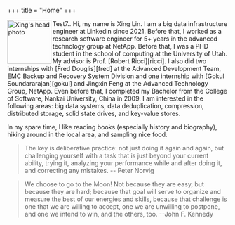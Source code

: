 +++
title = "Home"
+++

<img src="https://xinglin.github.io/img/head.jpg" width="100" alt="Xing's head photo" align="left"/>

<p>
Test7..
Hi, my name is Xing Lin. I am a big data infrastructure engineer at Linkedin since 2021.
Before that, I worked as a research software engineer 
for 5+ years in the advanced technology group at NetApp.
Before that, I was a PHD student in the school of computing at the University of Utah. 
My advisor is Prof. [Robert Ricci][ricci]. 
I also did two internships with [Fred Douglis][fred] at the Advanced Development Team, EMC Backup and Recovery System Division and one internship with 
[Gokul Soundararajan][gokul] and Jingxin Feng at the Advanced Technology Group, NetApp.
Even before that, I completed my Bachelor from the College of Software, Nankai University, China in 2009.
I am interested in the following areas: big data systems, data deduplication, compression, distributed storage, solid state drives, and key-value stores.
</p>

In my spare time, I like reading books (especially history and biography), hiking around in the local area, and sampling nice food. 

> The key is deliberative practice: not just doing it again and again, but challenging yourself with a task that is just beyond your current ability, trying it, analyzing your performance while and after doing it, and correcting any mistakes.     -- Peter Norvig


> We choose to go to the Moon! Not because they are easy, but because they are hard; because that goal will serve to organize and measure the best of our energies and skills, because that challenge is one that we are willing to accept, one we are unwilling to postpone, and one we intend to win, and the others, too.   --John F. Kennedy

[ricci]: https://ricci.io/
[fred]: http://www.douglis.org/fred/ 
[gokul]: http://www.gokulsoundar.com/